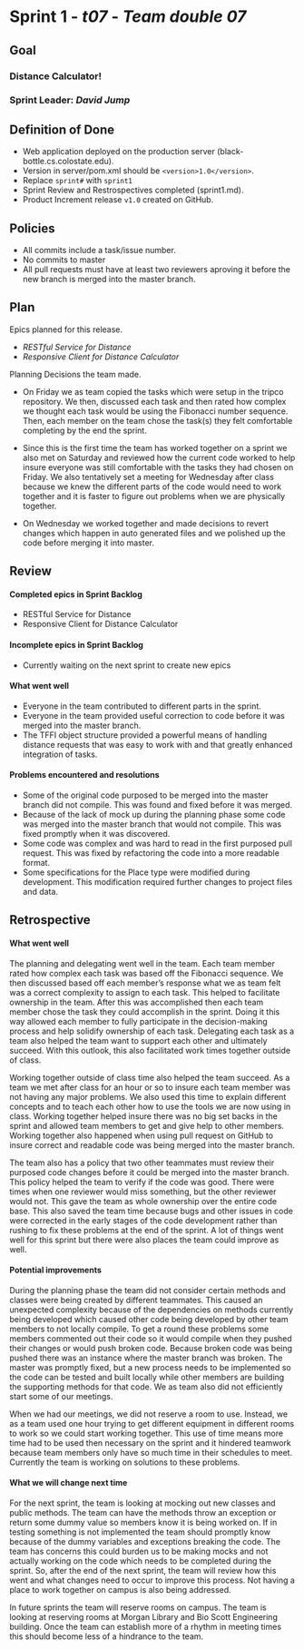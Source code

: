 # Sprint 1 - *t07* - *Team double 07*

## Goal

### Distance Calculator!
### Sprint Leader: *David Jump*

## Definition of Done

* Web application deployed on the production server (black-bottle.cs.colostate.edu).
* Version in server/pom.xml should be `<version>1.0</version>`.
* Replace `sprint#` with `sprint1`
* Sprint Review and Restrospectives completed (sprint1.md).
* Product Increment release `v1.0` created on GitHub.

## Policies

* All commits include a task/issue number.
* No commits to master
* All pull requests must have at least two reviewers aproving it before the new branch is merged into the master branch.

## Plan

Epics planned for this release.

* *RESTful Service for Distance*
* *Responsive Client for Distance Calculator*

Planning Decisions the team made.

* On Friday we as team copied the tasks which were setup in the tripco repository. We then, discussed each task and then rated how complex we thought each task would be using the Fibonacci number sequence. Then, each member on the team chose the task(s) they felt comfortable completing by the end the sprint.

* Since this is the first time the team has worked together on a sprint we also met on Saturday and reviewed how the current code worked to help insure everyone was still comfortable with the tasks they had chosen on Friday. We also tentatively set a meeting for Wednesday after class because we knew the different parts of the code would need to work together and it is faster to figure out problems when we are physically together.

* On Wednesday we worked together and made decisions to revert changes which happen in auto generated files and we polished up the code before merging it into master.

## Review

#### Completed epics in Sprint Backlog 
* RESTful Service for Distance
* Responsive Client for Distance Calculator

#### Incomplete epics in Sprint Backlog 
* Currently waiting on the next sprint to create new epics

#### What went well
* Everyone in the team contributed to different parts in the sprint.
* Everyone in the team provided useful correction to code before it was merged into the master branch.
* The TFFI object structure provided a powerful means of handling distance requests that was easy to work with and that greatly enhanced integration of tasks.


#### Problems encountered and resolutions
* Some of the original code purposed to be merged into the master branch did not compile. This was found and fixed before it was merged.
* Because of the lack of mock up during the planning phase some code was merged into the master branch that would not compile. This was fixed promptly when it was discovered.
* Some code was complex and was hard to read in the first purposed pull request. This was fixed by refactoring the code into a more readable format.
*  Some specifications for the Place type were modified during development. This modification required further changes to project files and data.

## Retrospective

#### What went well
The planning and delegating went well in the team. Each team member rated how complex each task was based off the Fibonacci sequence. We then discussed based off each member’s response what we as team felt was a correct complexity to assign to each task. This helped to facilitate ownership in the team. After this was accomplished then each team member chose the task they could accomplish in the sprint. Doing it this way allowed each member to fully participate in the decision-making process and help solidify ownership of each task. Delegating each task as a team also helped the team want to support each other and ultimately succeed. With this outlook, this also facilitated work times together outside of class.

Working together outside of class time also helped the team succeed. As a team we met after class for an hour or so to insure each team member was not having any major problems. We also used this time to explain different concepts and to teach each other how to use the tools we are now using in class. Working together helped insure there was no big set backs in the sprint and allowed team members to get and give help to other members. Working together also happened when using pull request on GitHub to insure correct and readable code was being merged into the master branch.

The team also has a policy that two other teammates must review their purposed code changes before it could be merged into the master branch. This policy helped the team to verify if the code was good. There were times when one reviewer would miss something, but the other reviewer would not. This gave the team as whole ownership over the entire code base. This also saved the team time because bugs and other issues in code were corrected in the early stages of the code development rather than rushing to fix these problems at the end of the sprint. A lot of things went well for this sprint but there were also places the team could improve as well.

#### Potential improvements
During the planning phase the team did not consider certain methods and classes were being created by different teammates. This caused an unexpected complexity because of the dependencies on methods currently being developed which caused other code being developed by other team members to not locally compile. To get a round these problems some members commented out their code so it would compile when they pushed their changes or would push broken code. Because broken code was being pushed there was an instance where the master branch was broken. The master was promptly fixed, but a new process needs to be implemented so the code can be tested and built locally while other members are building the supporting methods for that code. We as team also did not efficiently start some of our meetings.

When we had our meetings, we did not reserve a room to use. Instead, we as a team used one hour trying to get different equipment in different rooms to work so we could start working together. This use of time means more time had to be used then necessary on the sprint and it hindered teamwork because team members only have so much time in their schedules to meet. Currently the team is working on solutions to these problems.

#### What we will change next time
For the next sprint, the team is looking at mocking out new classes and public methods. The team can have the methods throw an exception or return some dummy value so members know it is being worked on. If in testing something is not implemented the team should promptly know because of the dummy variables and exceptions breaking the code. The team has concerns this could burden us to be making mocks and not actually working on the code which needs to be completed during the sprint. So, after the end of the next sprint, the team will review how this went and what changes need to occur to improve this process. Not having a place to work together on campus is also being addressed.

In future sprints the team will reserve rooms on campus. The team is looking at reserving rooms at Morgan Library and Bio Scott Engineering building. Once the team can establish more of a rhythm in meeting times this should become less of a hindrance to the team.
